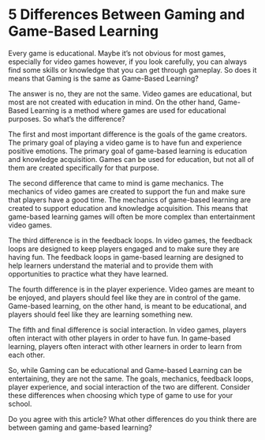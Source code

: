 # 5 Differences Between Gaming and Game-Based Learning

Every game is educational. Maybe it’s not obvious for most games, especially for video games however, if you look carefully, you can always find some skills or knowledge that you can get through gameplay. So does it means that Gaming is the same as Game-Based Learning?

The answer is no, they are not the same. Video games are educational, but most are not created with education in mind. On the other hand, Game-Based Learning is a method where games are used for educational purposes. So what’s the difference?

The first and most important difference is the goals of the game creators. The primary goal of playing a video game is to have fun and experience positive emotions. The primary goal of game-based learning is education and knowledge acquisition. Games can be used for education, but not all of them are created specifically for that purpose.

The second difference that came to mind is game mechanics. The mechanics of video games are created to support the fun and make sure that players have a good time. The mechanics of game-based learning are created to support education and knowledge acquisition. This means that game-based learning games will often be more complex than entertainment video games.

The third difference is in the feedback loops. In video games, the feedback loops are designed to keep players engaged and to make sure they are having fun. The feedback loops in game-based learning are designed to help learners understand the material and to provide them with opportunities to practice what they have learned.

The fourth difference is in the player experience. Video games are meant to be enjoyed, and players should feel like they are in control of the game. Game-based learning, on the other hand, is meant to be educational, and players should feel like they are learning something new.

The fifth and final difference is social interaction. In video games, players often interact with other players in order to have fun. In game-based learning, players often interact with other learners in order to learn from each other.

So, while Gaming can be educational and Game-based Learning can be entertaining, they are not the same. The goals, mechanics, feedback loops, player experience, and social interaction of the two are different. Consider these differences when choosing which type of game to use for your school.

Do you agree with this article? What other differences do you think there are between gaming and game-based learning?





